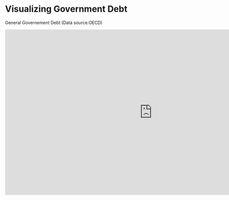 # Visualizing Government Debt

General Governement Debt (Data source:OECD)

<iframe src="https://data-viewer.oecd.org?chartId=d9a1e503-528a-42bc-b50b-3f670aff1254"
        style="border: none; width: 960px; height: 540px;"
        allowfullscreen="true">
</iframe>

